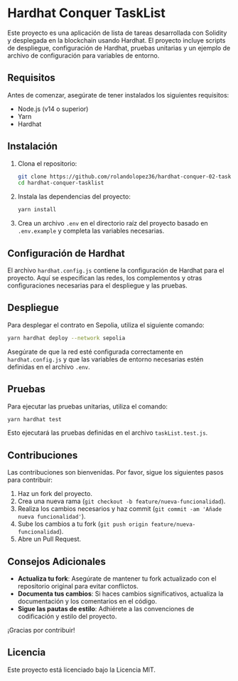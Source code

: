 # Hardhat Conquer TaskList

Este proyecto es una aplicación de lista de tareas desarrollada con Solidity y desplegada en la blockchain usando Hardhat. El proyecto incluye scripts de despliegue, configuración de Hardhat, pruebas unitarias y un ejemplo de archivo de configuración para variables de entorno.

## Requisitos

Antes de comenzar, asegúrate de tener instalados los siguientes requisitos:

- Node.js (v14 o superior)
- Yarn
- Hardhat

## Instalación

1. Clona el repositorio:

   ```bash
   git clone https://github.com/rolandolopez36/hardhat-conquer-02-tasklist.git
   cd hardhat-conquer-tasklist
   ```

2. Instala las dependencias del proyecto:

   ```bash
   yarn install
   ```

3. Crea un archivo `.env` en el directorio raíz del proyecto basado en `.env.example` y completa las variables necesarias.

## Configuración de Hardhat

El archivo `hardhat.config.js` contiene la configuración de Hardhat para el proyecto. Aquí se especifican las redes, los complementos y otras configuraciones necesarias para el despliegue y las pruebas.

## Despliegue

Para desplegar el contrato en Sepolia, utiliza el siguiente comando:

```bash
yarn hardhat deploy --network sepolia
```

Asegúrate de que la red esté configurada correctamente en `hardhat.config.js` y que las variables de entorno necesarias estén definidas en el archivo `.env`.

## Pruebas

Para ejecutar las pruebas unitarias, utiliza el comando:

```bash
yarn hardhat test
```

Esto ejecutará las pruebas definidas en el archivo `taskList.test.js`.

## Contribuciones

Las contribuciones son bienvenidas. Por favor, sigue los siguientes pasos para contribuir:

1. Haz un fork del proyecto.
2. Crea una nueva rama (`git checkout -b feature/nueva-funcionalidad`).
3. Realiza los cambios necesarios y haz commit (`git commit -am 'Añade nueva funcionalidad'`).
4. Sube los cambios a tu fork (`git push origin feature/nueva-funcionalidad`).
5. Abre un Pull Request.

## Consejos Adicionales

- **Actualiza tu fork**: Asegúrate de mantener tu fork actualizado con el repositorio original para evitar conflictos.
- **Documenta tus cambios**: Si haces cambios significativos, actualiza la documentación y los comentarios en el código.
- **Sigue las pautas de estilo**: Adhiérete a las convenciones de codificación y estilo del proyecto.

¡Gracias por contribuir!

## Licencia

Este proyecto está licenciado bajo la Licencia MIT.

